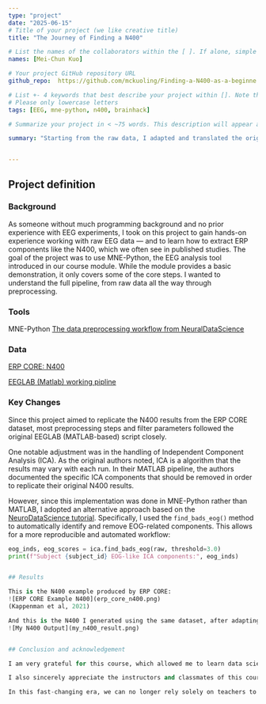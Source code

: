 ```yaml
---
type: "project"
date: "2025-06-15" 
# Title of your project (we like creative title)
title: "The Journey of Finding a N400"

# List the names of the collaborators within the [ ]. If alone, simple put your name within []
names: [Mei-Chun Kuo]

# Your project GitHub repository URL
github_repo:  https://github.com/mckuoling/Finding-a-N400-as-a-beginne

# List +- 4 keywords that best describe your project within []. Note that the project summary also involves a number of key words. Those are listed on top of the [github repository](https://github.com/PSY6983-2021/project_template), click `manage topics`.
# Please only lowercase letters
tags: [EEG, mne-python, n400, brainhack]

# Summarize your project in < ~75 words. This description will appear at the top of your page and on the list page with other projects..

summary: "Starting from the raw data, I adapted and translated the original EEGLAB (Matlab) script from ERP CORE into MNE-Python, making all the necessary modifications throughout the preprocessing pipeline to extract the N400."


---
```

<!-- This is an html comment and this won't appear in the rendered page. You are now editing the "content" area, the core of your description. Everything that you can do in markdown is allowed below. We added a couple of comments to guide your through documenting your progress. -->

## Project definition

### Background

As someone without much programming background and no prior experience with EEG experiments, I took on this project to gain hands-on experience working with raw EEG data — and to learn how to extract ERP components like the N400, which we often see in published studies.
The goal of the project was to use MNE-Python, the EEG analysis tool introduced in our course module. While the module provides a basic demonstration, it only covers some of the core steps. I wanted to understand the full pipeline, from raw data all the way through preprocessing.

### Tools

MNE-Python
[The data preprocessing workflow from NeuralDataScience](https://neuraldatascience.io/7-eeg/introduction.html)

### Data

[ERP CORE: N400](https://erpinfo.org/erp-core)

[EEGLAB (Matlab) working pipline](https://github.com/mckuoling/ERP_CORE/tree/master/N400%20Analysis%20Files/N400/EEG_ERP_Processing)

### Key Changes

Since this project aimed to replicate the N400 results from the ERP CORE dataset, most preprocessing steps and filter parameters followed the original EEGLAB (MATLAB-based) script closely.

One notable adjustment was in the handling of Independent Component Analysis (ICA). As the original authors noted, ICA is a algorithm that the results may vary with each run. In their MATLAB pipeline, the authors documented the specific ICA components that should be removed in order to replicate their original N400 results.

However, since this implementation was done in MNE-Python rather than MATLAB, I adopted an alternative approach based on the [NeuroDataScience tutorial](https://neuraldatascience.io/7-eeg/erp_preprocessing.html#). Specifically, I used the `find_bads_eog()` method to automatically identify and remove EOG-related components. This allows for a more reproducible and automated workflow:

```python
eog_inds, eog_scores = ica.find_bads_eog(raw, threshold=3.0)
print(f"Subject {subject_id} EOG-like ICA components:", eog_inds)


## Results

This is the N400 example produced by ERP CORE:
![ERP CORE Example N400](erp_core_n400.png)  
(Kappenman et al, 2021)

And this is the N400 I generated using the same dataset, after adapting the original MATLAB pipeline to MNE-Python.
![My N400 Output](my_n400_result.png)


## Conclusion and acknowledgement

I am very grateful for this course, which allowed me to learn data science in a completely new way. It helped me understand how to learn independently and find solutions. The course also introduced various tools that are commonly used in data science, which is a crucial foundation for beginners.

I also sincerely appreciate the instructors and classmates of this course. Seeing my classmates’ presentations made me realize I’m not alone—facing failures and struggles between different tools and errors is completely normal. I’m also very thankful for the teachers’ continuous encouragement, acknowledging what we have accomplished and pointing out the reasons behind our difficulties. It made me feel very supported and warm.

In this fast-changing era, we can no longer rely solely on teachers to explain everything in class. Making good use of available resources and continuously learning on our own is essential to sustain progress in this field.
